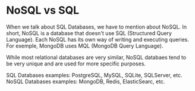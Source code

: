 # NoSQL vs SQL

When we talk about SQL Databases, we have to mention about NoSQL. In short, NoSQL is a database that doesn't use SQL (Structured Query Language). Each NoSQL has its own way of writing and executing queries. For exemple, MongoDB uses MQL (MongoDB Query Language).

While most relational databases are very similar, NoSQL databaes tend to be very unique and are used for more specific purposes. 

SQL Databases examples: PostgreSQL, MySQL, SQLite, SQLServer, etc.
NoSQL Databases examples: MongoDB, Redis, ElasticSearc, etc.